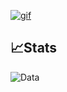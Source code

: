 [![gif](gif2.gif)](https://github.com/Prince-GH/Prince-GH/blob/main/index.html)

## 📈Stats

![Data](https://github-readme-streak-stats.herokuapp.com/?user=prince-gh&theme=darkContrast&hide_border=true)

